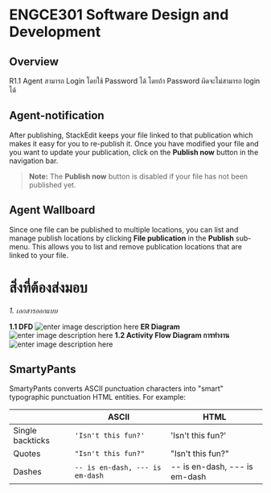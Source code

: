 # ENGCE301 Software Design and Development                                                   

 

## **Overview** 
R1.1 Agent สามารถ Login โดยใช้ Password ได้ โดยถ้า Password ผิดจะไม่สามารถ login ได้

## Agent-notification

After publishing, StackEdit keeps your file linked to that publication which makes it easy for you to re-publish it. Once you have modified your file and you want to update your publication, click on the **Publish now** button in the navigation bar.

> **Note:** The **Publish now** button is disabled if your file has not been published yet.

## **Agent Wallboard**

Since one file can be published to multiple locations, you can list and manage publish locations by clicking **File publication** in the **Publish** sub-menu. This allows you to list and remove publication locations that are linked to your file.


# **สิ่งที่ต้องส่งมอบ**
*1. เอกสารออกแบบ*

**1.1 DFD**
![enter image description here](https://img5.pic.in.th/file/secure-sv1/DFD7f82976e8d16ce2a.png)
**ER Diagram**
![enter image description here](https://img2.pic.in.th/pic/ER-diagram.png)
**1.2 Activity Flow Diagram การทำงาน**
![enter image description here](https://img5.pic.in.th/file/secure-sv1/Activity-Flow-Diagram.png)

## SmartyPants

SmartyPants converts ASCII punctuation characters into "smart" typographic punctuation HTML entities. For example:

|                |ASCII                          |HTML                         |
|----------------|-------------------------------|-----------------------------|
|Single backticks|`'Isn't this fun?'`            |'Isn't this fun?'            |
|Quotes          |`"Isn't this fun?"`            |"Isn't this fun?"            |
|Dashes          |`-- is en-dash, --- is em-dash`|-- is en-dash, --- is em-dash|

